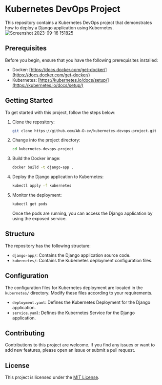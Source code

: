 # Kubernetes DevOps Project

This repository contains a Kubernetes DevOps project that demonstrates how to deploy a Django application using Kubernetes.
![Screenshot 2023-09-16 151825](https://github.com/Ab-D-ev/kubernetes-devops-project/assets/88940690/5c97db22-bd81-46e5-a344-c3b5409e349f)

## Prerequisites

Before you begin, ensure that you have the following prerequisites installed:

- Docker: [https://docs.docker.com/get-docker/](https://docs.docker.com/get-docker/)
- Kubernetes: [https://kubernetes.io/docs/setup/](https://kubernetes.io/docs/setup/)

## Getting Started

To get started with this project, follow the steps below:

1. Clone the repository:

   ```bash
   git clone https://github.com/Ab-D-ev/kubernetes-devops-project.git
   ```

2. Change into the project directory:

   ```bash
   cd kubernetes-devops-project
   ```

3. Build the Docker image:

   ```bash
   docker build -t django-app .
   ```

4. Deploy the Django application to Kubernetes:

   ```bash
   kubectl apply -f kubernetes
   ```

5. Monitor the deployment:

   ```bash
   kubectl get pods
   ```

   Once the pods are running, you can access the Django application by using the exposed service.

## Structure

The repository has the following structure:

- `django-app/`: Contains the Django application source code.
- `kubernetes/`: Contains the Kubernetes deployment configuration files.

## Configuration

The configuration files for Kubernetes deployment are located in the `kubernetes/` directory. Modify these files according to your requirements.

- `deployment.yaml`: Defines the Kubernetes Deployment for the Django application.
- `service.yaml`: Defines the Kubernetes Service for the Django application.

## Contributing

Contributions to this project are welcome. If you find any issues or want to add new features, please open an issue or submit a pull request.

## License

This project is licensed under the [MIT License](LICENSE).
